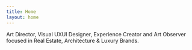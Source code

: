 ```yaml
---
title: Home
layout: home
---
```


Art Director, Visual UXUI Designer, Experience Creator and Art Observer focused in Real Estate, Architecture & Luxury Brands.